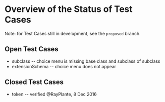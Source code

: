 # Overview of the Status of Test Cases

Note: for Test Cases still in development, see the `proposed` branch.  

## Open Test Cases

* subclass -- choice menu is missing base class and subclass of subclass
* extensionSchema -- choice menu does not appear

## Closed Test Cases

* token -- verified @RayPlante, 8 Dec 2016



